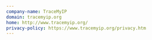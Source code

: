 ```yaml
---
company-name: TraceMyIP
domain: tracemyip.org
home: http://www.tracemyip.org/
privacy-policy: https://www.tracemyip.org/privacy.htm
---
```




